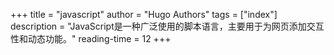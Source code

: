 +++
title = "javascript"
author = "Hugo Authors"
tags = ["index"]
description = "JavaScript是一种广泛使用的脚本语言，主要用于为网页添加交互性和动态功能。"
reading-time = 12
+++
